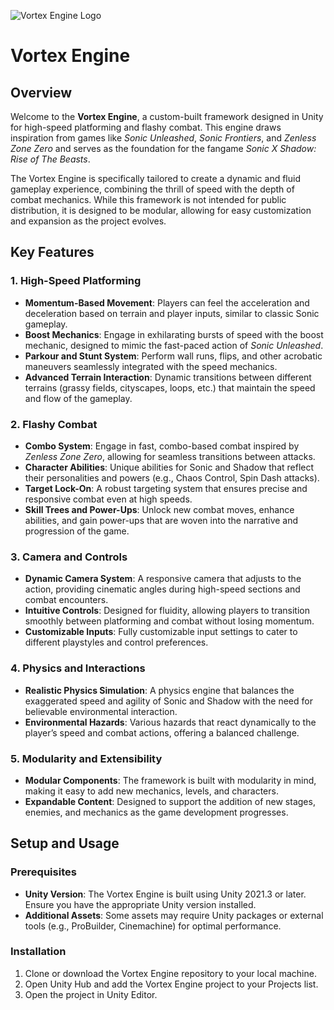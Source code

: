 ![Vortex Engine Logo](https://github.com/user-attachments/assets/dc5df27c-acaf-4728-915a-a9414671f535)

# Vortex Engine

## Overview

Welcome to the **Vortex Engine**, a custom-built framework designed in Unity for high-speed platforming and flashy combat. This engine draws inspiration from games like *Sonic Unleashed*, *Sonic Frontiers*, and *Zenless Zone Zero* and serves as the foundation for the fangame *Sonic X Shadow: Rise of The Beasts*.

The Vortex Engine is specifically tailored to create a dynamic and fluid gameplay experience, combining the thrill of speed with the depth of combat mechanics. While this framework is not intended for public distribution, it is designed to be modular, allowing for easy customization and expansion as the project evolves.

## Key Features

### 1. **High-Speed Platforming**
- **Momentum-Based Movement**: Players can feel the acceleration and deceleration based on terrain and player inputs, similar to classic Sonic gameplay.
- **Boost Mechanics**: Engage in exhilarating bursts of speed with the boost mechanic, designed to mimic the fast-paced action of *Sonic Unleashed*.
- **Parkour and Stunt System**: Perform wall runs, flips, and other acrobatic maneuvers seamlessly integrated with the speed mechanics.
- **Advanced Terrain Interaction**: Dynamic transitions between different terrains (grassy fields, cityscapes, loops, etc.) that maintain the speed and flow of the gameplay.

### 2. **Flashy Combat**
- **Combo System**: Engage in fast, combo-based combat inspired by *Zenless Zone Zero*, allowing for seamless transitions between attacks.
- **Character Abilities**: Unique abilities for Sonic and Shadow that reflect their personalities and powers (e.g., Chaos Control, Spin Dash attacks).
- **Target Lock-On**: A robust targeting system that ensures precise and responsive combat even at high speeds.
- **Skill Trees and Power-Ups**: Unlock new combat moves, enhance abilities, and gain power-ups that are woven into the narrative and progression of the game.

### 3. **Camera and Controls**
- **Dynamic Camera System**: A responsive camera that adjusts to the action, providing cinematic angles during high-speed sections and combat encounters.
- **Intuitive Controls**: Designed for fluidity, allowing players to transition smoothly between platforming and combat without losing momentum.
- **Customizable Inputs**: Fully customizable input settings to cater to different playstyles and control preferences.

### 4. **Physics and Interactions**
- **Realistic Physics Simulation**: A physics engine that balances the exaggerated speed and agility of Sonic and Shadow with the need for believable environmental interaction.
- **Environmental Hazards**: Various hazards that react dynamically to the player’s speed and combat actions, offering a balanced challenge.

### 5. **Modularity and Extensibility**
- **Modular Components**: The framework is built with modularity in mind, making it easy to add new mechanics, levels, and characters.
- **Expandable Content**: Designed to support the addition of new stages, enemies, and mechanics as the game development progresses.

## Setup and Usage

### Prerequisites
- **Unity Version**: The Vortex Engine is built using Unity 2021.3 or later. Ensure you have the appropriate Unity version installed.
- **Additional Assets**: Some assets may require Unity packages or external tools (e.g., ProBuilder, Cinemachine) for optimal performance.

### Installation
1. Clone or download the Vortex Engine repository to your local machine.
2. Open Unity Hub and add the Vortex Engine project to your Projects list.
3. Open the project in Unity Editor.
